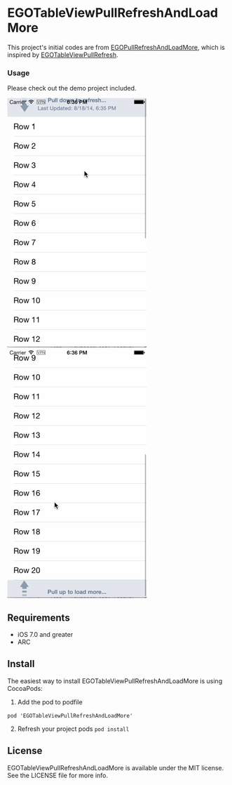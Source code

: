 EGOTableViewPullRefreshAndLoadMore
==================================
This project's initial codes are from [EGOPullRefreshAndLoadMore](https://github.com/oyangjian/EGOPullRefreshAndLoadMore), which is inspired by [EGOTableViewPullRefresh](https://github.com/enormego/EGOTableViewPullRefresh). 

### Usage
Please check out the demo project included.

![image](https://github.com/JackShi/EGOTableViewPullRefreshAndLoadMore/blob/master/PullRefresh.gif)
![image](https://github.com/JackShi/EGOTableViewPullRefreshAndLoadMore/blob/master/LoadMore.gif)
## Requirements
- iOS 7.0 and greater
- ARC

## Install
The easiest way to install EGOTableViewPullRefreshAndLoadMore is using CocoaPods:

1) Add the pod to podfile 
```
pod 'EGOTableViewPullRefreshAndLoadMore'
```

2) Refresh your project pods ```pod install```


## License

EGOTableViewPullRefreshAndLoadMore is available under the MIT license. See the LICENSE file for more info.
